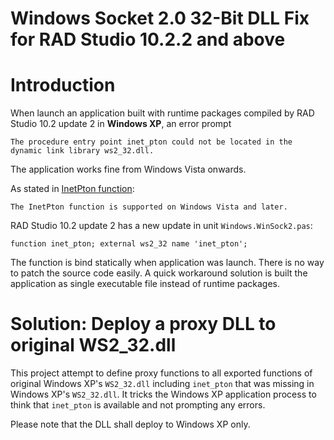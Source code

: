 # Windows Socket 2.0 32-Bit DLL Fix for RAD Studio 10.2.2 and above

# Introduction

When launch an application built with runtime packages compiled by RAD Studio 10.2 update 2 in **Windows XP**, an error prompt

    The procedure entry point inet_pton could not be located in the dynamic link library ws2_32.dll.

The application works fine from Windows Vista onwards.

As stated in [InetPton function](https://msdn.microsoft.com/en-us/library/windows/desktop/cc805844(v=vs.85).aspx):

    The InetPton function is supported on Windows Vista and later.
    
RAD Studio 10.2 update 2 has a new update in unit `Windows.WinSock2.pas`:

    function inet_pton; external ws2_32 name 'inet_pton';

The function is bind statically when application was launch.  There is no way to patch the source code easily.  A quick workaround solution is built the application as single executable file instead of runtime packages.

# Solution: Deploy a proxy DLL to original WS2_32.dll

This project attempt to define proxy functions to all exported functions of original Windows XP's `WS2_32.dll` including `inet_pton` that was missing in Windows XP's `WS2_32.dll`.  It tricks the Windows XP application process to think that `inet_pton` is available and not prompting any errors.

Please note that the DLL shall deploy to Windows XP only.
